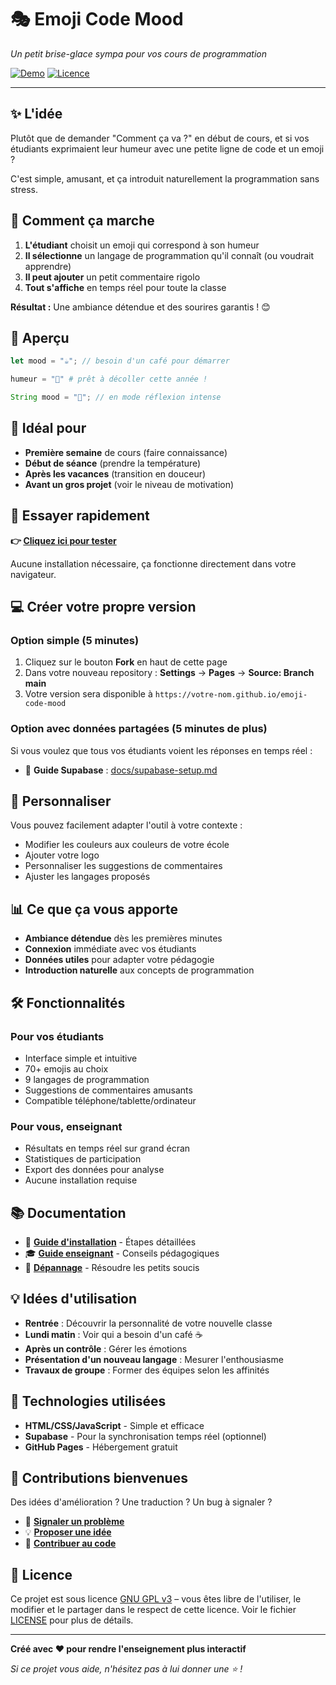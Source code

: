 # 🎭 Emoji Code Mood

*Un petit brise-glace sympa pour vos cours de programmation*

[![Demo](https://img.shields.io/badge/✨_essayer-maintenant-blue)](https://votre-username.github.io/emoji-code-mood)
[![Licence](https://img.shields.io/badge/licence-GPL%20v3-green)](LICENSE)

---

## ✨ L'idée

Plutôt que de demander "Comment ça va ?" en début de cours, et si vos étudiants exprimaient leur humeur avec une petite ligne de code et un emoji ? 

C'est simple, amusant, et ça introduit naturellement la programmation sans stress.

## 🌟 Comment ça marche

1. **L'étudiant** choisit un emoji qui correspond à son humeur
2. **Il sélectionne** un langage de programmation qu'il connaît (ou voudrait apprendre)
3. **Il peut ajouter** un petit commentaire rigolo
4. **Tout s'affiche** en temps réel pour toute la classe

**Résultat :** Une ambiance détendue et des sourires garantis ! 😊

## 📱 Aperçu

```javascript
let mood = "☕"; // besoin d'un café pour démarrer
```

```python  
humeur = "🚀" # prêt à décoller cette année !
```

```java
String mood = "🤔"; // en mode réflexion intense
```

## 🎯 Idéal pour

- **Première semaine** de cours (faire connaissance)
- **Début de séance** (prendre la température)
- **Après les vacances** (transition en douceur) 
- **Avant un gros projet** (voir le niveau de motivation)

## 🚀 Essayer rapidement

**👉 [Cliquez ici pour tester](https://votre-username.github.io/emoji-code-mood)**

Aucune installation nécessaire, ça fonctionne directement dans votre navigateur.

## 💻 Créer votre propre version

### Option simple (5 minutes)
1. Cliquez sur le bouton **Fork** en haut de cette page
2. Dans votre nouveau repository : **Settings** → **Pages** → **Source: Branch main**
3. Votre version sera disponible à `https://votre-nom.github.io/emoji-code-mood`

### Option avec données partagées (5 minutes de plus)
Si vous voulez que tous vos étudiants voient les réponses en temps réel :
- 📖 **Guide Supabase** : [docs/supabase-setup.md](docs/supabase-setup.md)

## 🎨 Personnaliser

Vous pouvez facilement adapter l'outil à votre contexte :
- Modifier les couleurs aux couleurs de votre école
- Ajouter votre logo
- Personnaliser les suggestions de commentaires
- Ajuster les langages proposés

## 📊 Ce que ça vous apporte

- **Ambiance détendue** dès les premières minutes
- **Connexion** immédiate avec vos étudiants
- **Données utiles** pour adapter votre pédagogie
- **Introduction naturelle** aux concepts de programmation

## 🛠️ Fonctionnalités

### Pour vos étudiants
- Interface simple et intuitive
- 70+ emojis au choix
- 9 langages de programmation
- Suggestions de commentaires amusants
- Compatible téléphone/tablette/ordinateur

### Pour vous, enseignant
- Résultats en temps réel sur grand écran
- Statistiques de participation
- Export des données pour analyse
- Aucune installation requise

## 📚 Documentation

- 📖 **[Guide d'installation](docs/setup.md)** - Étapes détaillées
- 🎓 **[Guide enseignant](docs/teacher-guide.md)** - Conseils pédagogiques
- 🔧 **[Dépannage](docs/troubleshooting.md)** - Résoudre les petits soucis


## 💡 Idées d'utilisation

- **Rentrée** : Découvrir la personnalité de votre nouvelle classe
- **Lundi matin** : Voir qui a besoin d'un café ☕
- **Après un contrôle** : Gérer les émotions
- **Présentation d'un nouveau langage** : Mesurer l'enthousiasme
- **Travaux de groupe** : Former des équipes selon les affinités

## 🚀 Technologies utilisées

- **HTML/CSS/JavaScript** - Simple et efficace
- **Supabase** - Pour la synchronisation temps réel (optionnel)
- **GitHub Pages** - Hébergement gratuit

## 🤝 Contributions bienvenues

Des idées d'amélioration ? Une traduction ? Un bug à signaler ?

- 🐛 **[Signaler un problème](../../issues)**
- 💡 **[Proposer une idée](../../issues)**
- 🔧 **[Contribuer au code](CONTRIBUTING.md)**


## 📄 Licence

Ce projet est sous licence [GNU GPL v3](https://www.gnu.org/licenses/gpl-3.0.fr.html) – vous êtes libre de l'utiliser, le modifier et le partager dans le respect de cette licence. Voir le fichier [LICENSE](LICENSE) pour plus de détails.

---

**Créé avec ❤️ pour rendre l'enseignement plus interactif**

*Si ce projet vous aide, n'hésitez pas à lui donner une ⭐ !*

